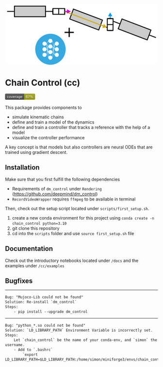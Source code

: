 <p align="center">
<img src="icons/icon2.png" height="200" />
</p>

# Chain Control (cc)

<img src="icons/coverage.svg" height="20" />

This package provides components to 
- simulate kinematic chains
- define and train a model of the dynamics
- define and train a controller that tracks a reference with the help of a model
- visualize the controller performance

A key concept is that models but also controllers are neural ODEs that are trained using gradient descent.

## Installation

Make sure that you first fulfill the following dependencies
- Requirements of `dm_control` under `Rendering` (https://github.com/deepmind/dm_control)
- `RecordVideoWrapper` requires `ffmpeg` to be available in terminal

Then, check out the setup script located under `scripts/first_setup.sh`. 

1. create a new conda environment for this project using `conda create -n chain_control python=3.10`
2. git clone this repository
3. cd into the `scripts` folder and use `source first_setup.sh` file

## Documentation

Check out the introductory notebooks located under `/docs` and the examples under `/cc/examples`

## Bugfixes

---
    Bug: "Mujoco-Lib could not be found"
    Solution: Re-install `dm_control`
    Steps:
        - pip install --upgrade dm_control

---

    Bug: "python_*.so could not be found"
    Solution: `LD_LIBRARY_PATH` Environment Variable is incorrectly set.
    Steps: 
        Let `chain_control` be the name of your conda-env, and `simon` the username.
        - Add to `.bashrc`
            `export LD_LIBRARY_PATH=$LD_LIBRARY_PATH:/home/simon/miniforge3/envs/chain_control/lib`
